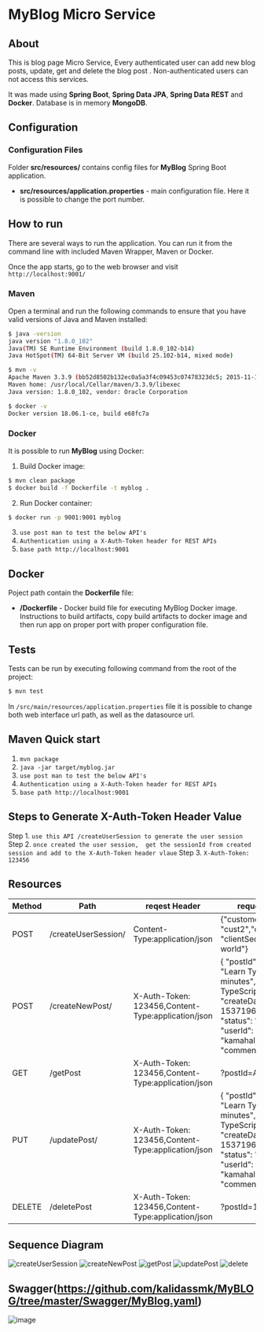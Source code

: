 # MyBlog Micro Service

## About

This is blog page Micro Service, Every authenticated user can add new blog posts, update, get and delete the blog post . Non-authenticated users can not access this services.

It was made using **Spring Boot**, **Spring Data JPA**, **Spring Data REST** and **Docker**.
Database is in memory **MongoDB**.


## Configuration

### Configuration Files

Folder **src/resources/** contains config files for **MyBlog** Spring Boot application.

* **src/resources/application.properties** - main configuration file. Here it is possible to change the port number.

## How to run

There are several ways to run the application. You can run it from the command line with included Maven Wrapper, Maven or Docker.

Once the app starts, go to the web browser and visit `http://localhost:9001/`

### Maven

Open a terminal and run the following commands to ensure that you have valid versions of Java and Maven installed:

```bash
$ java -version
java version "1.8.0_102"
Java(TM) SE Runtime Environment (build 1.8.0_102-b14)
Java HotSpot(TM) 64-Bit Server VM (build 25.102-b14, mixed mode)
```

```bash
$ mvn -v
Apache Maven 3.3.9 (bb52d8502b132ec0a5a3f4c09453c07478323dc5; 2015-11-10T16:41:47+00:00)
Maven home: /usr/local/Cellar/maven/3.3.9/libexec
Java version: 1.8.0_102, vendor: Oracle Corporation
```

```bash
$ docker -v
Docker version 18.06.1-ce, build e68fc7a
```
### Docker 

It is possible to run **MyBlog** using Docker:

1) Build Docker image:
```bash
$ mvn clean package
$ docker build -f Dockerfile -t myblog .
```

2) Run Docker container:
```bash
$ docker run -p 9001:9001 myblog
```
3. `use post man to test the below API's `
4. `Authentication using a X-Auth-Token header for REST APIs`
5. `base path http://localhost:9001`


## Docker

Poject path contain the **Dockerfile** file:

* **/Dockerfile** - Docker build file for executing MyBlog Docker image.
Instructions to build artifacts, copy build artifacts to docker image and then run app on proper port with proper configuration file.

## Tests
Tests can be run by executing following command from the root of the project:

```bash
$ mvn test
```

In `/src/main/resources/application.properties` file it is possible to change both
web interface url path, as well as the datasource url.

Maven Quick start
------------------
1. `mvn package`
2. `java -jar target/myblog.jar`
3. `use post man to test the below API's `
4. `Authentication using a X-Auth-Token header for REST APIs`
5. `base path http://localhost:9001`

Steps to Generate X-Auth-Token Header Value
--------------------------------------------
Step 1. `use this API /createUserSession to generate the user session`
Step 2. `once created the user session,  get the sessionId from created session and add to the X-Auth-Token header vlaue`
Step 3. `X-Auth-Token: 123456`

## Resources

  Method  | Path                   |reqest Header                                      |     request payload                        
|-------- |----------------------- |---------------------------------------------------|------------------------------------------------------------------------------  |
| POST    | /createUserSession/    | Content-Type:application/json                     | {"customerId": "cust2","clientId":"client", "clientSecret":" hello world"} |                     
| POST    | /createNewPost/          | X-Auth-Token: 123456,Content-Type:application/json| {   "postId": null, "title": "Learn TypeScript in 5 minutes",        "body": "Learn TypeScript in 5 minutes", "createDate": 1537196949706, "status": "Active", "userId": "kamahalingam", "commentId": [] }|                     
| GET    | /getPost       | X-Auth-Token: 123456,Content-Type:application/json| ?postId=ALL|
| PUT    | /updatePost/ | X-Auth-Token: 123456,Content-Type:application/json| {   "postId": null, "title": "Learn TypeScript in 5 minutes",        "body": "Learn TypeScript in 5 minutes", "createDate": 1537196949706, "status": "Active", "userId": "kamahalingam", "commentId": [] }|
| DELETE    | /deletePost     | X-Auth-Token: 123456,Content-Type:application/json|?postId=12345|

## Sequence Diagram
![createUserSession](https://github.com/kalidassmk/MyBLOG/blob/master/design/createUserSession.png)
![createNewPost](https://github.com/kalidassmk/MyBLOG/blob/master/design/createNewPost.png)
![getPost](https://github.com/kalidassmk/MyBLOG/blob/master/design/getPost.png)
![updatePost](https://github.com/kalidassmk/MyBLOG/blob/master/design/updatePost.png)
![delete](https://github.com/kalidassmk/MyBLOG/blob/master/design/delete.png)

## Swagger(https://github.com/kalidassmk/MyBLOG/tree/master/Swagger/MyBlog.yaml)
![image](https://github.com/kalidassmk/MyBLOG/blob/master/design/Swagger.PNG)



